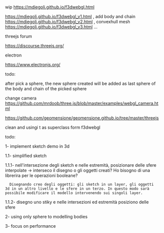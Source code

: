wip https://mdiegoli.github.io/f3dwebgl.html

https://mdiegoli.github.io/f3dwebgl_v1.html , add body and chain https://mdiegoli.github.io/f3dwebgl_v2.html , convexhull mesh https://mdiegoli.github.io/f3dwebgl_v3.html ...

threejs forum

https://discourse.threejs.org/

electron

https://www.electronjs.org/

todo:

after pick a sphere, the new sphere created will be added as last sphere of the body and chain of the picked sphere

change camera https://github.com/mrdoob/three.js/blob/master/examples/webgl_camera.html

https://github.com/geomensione/geomensione.github.io/tree/master/threejs

clean and usingi t as superclass form f3dwebgl

todo:

1- implement sketch demo in 3d
  
  1.1- simplified sketch
  
   1.1.1- nell'intersezione degli sketch e nelle estremità, posizionare delle sfere interpolate -> interseco il disegno o gli oggetti creati? Ho bisogno di una librerira per le operazioni booleane?
      
      Disegnando creo degli oggetti: gli sketch in un layer, gli oggetti 3d in un altro livello e le sfere in un terzo. In questo modo sarà possibile modificare il modello intervenendo sui singoli layer.
     
   1.1.2- disegno uno stiky e nelle intersezioni ed estremità posiziono delle sfere

2- using only sphere to modelling bodies

3- focus on performance
